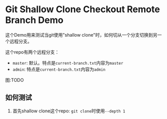 Git Shallow Clone Checkout Remote Branch Demo
=============================================

这个Demo用来测试当git使用"shallow clone"时，如何切从一个分支切换到另一个远程分支。

这个repo有两个远程分支：

- `master`: 默认。特点是`current-branch.txt`内容为`master`
- `admin`: 特点是`current-branch.txt`内容为`admin`

图:TODO

如何测试
----

1. 首先shallow clone这个repo: `git clone`时使用`--depth 1`
